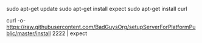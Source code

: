 

sudo apt-get update
sudo apt-get install expect
sudo apt-get install curl

curl -o- https://raw.githubusercontent.com/BadGuysOrg/setupServerForPlatformPublic/master/install 2222 | expect
